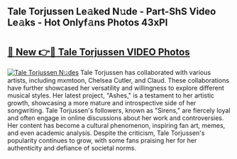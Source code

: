 ## Tale Torjussen Le𝚊ked N𝚞de - Part-ShS Video Le𝚊ks - Hot Onlyf𝚊ns Photos 43xPl

# <h2><a href="http://ab7801.deff.icu/?id=Tale+Torjussen">🔗 New 👉🔴 Tale Torjussen VIDEO Photos</a></h2>

[![Tale Torjussen N𝚞des](https://i.imgur.com/rIISA9y.gif)](http://ab7801.deff.icu/?id=Tale+Torjussen)
Tale Torjussen has collaborated with various artists, including mxmtoon, Chelsea Cutler, and Claud. These collaborations have further showcased her versatility and willingness to explore different musical styles. Her latest project, "Ashes," is a testament to her artistic growth, showcasing a more mature and introspective side of her songwriting. Tale Torjussen's followers, known as "Sirens," are fiercely loyal and often engage in online discussions about her work and controversies. Her content has become a cultural phenomenon, inspiring fan art, memes, and even academic analysis. Despite the criticism, Tale Torjussen's popularity continues to grow, with some fans praising her for her authenticity and defiance of societal norms.
